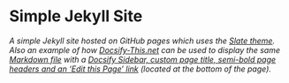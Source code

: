 # Simple Jekyll Site

_A simple Jekyll site hosted on GitHub pages which uses the [Slate theme](https://github.com/pages-themes/slate). Also an example of how [Docsify-This.net](https://docsify-this.net) can be used to display the same [Markdown file](https://github.com/paulhibbitts/simple-jekyll-site/blob/main/index.md) with a [Docsify Sidebar, custom page title, semi-bold page headers and an ‘Edit this Page’ link](https://docsify-this.net/?basePath=https://raw.githubusercontent.com/paulhibbitts/simple-jekyll-site/main&homepage=index.md&edit-link=https://github.com/paulhibbitts/simple-jekyll-site/blob/main/index.md&sidebar=true&maxLevel=3&page-title=My%20Open%20Publishing%20Space&header-weight=600) (located at the bottom of the page)._